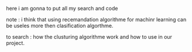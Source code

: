here i am gonna to put all my search and code 

note : i think that using recemandation algorithme for machinr learning can be useles more then clasification algorthme.

to search : how the clusturing algorithme work and how to use in our project.